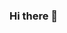 ### Hi there 👋

<!--
**xkrivzooh/xkrivzooh** is a ✨ _special_ ✨ repository because its `README.md` (this file) appears on your GitHub profile.

Currently working on [Bianlifeng](https://bianlifeng.com/). Read my [blog](https://wenchao.ren) or follow [@AnotherRobot](https://weibo.com/AnotherRobot) on Weibo.

- 🔭 I’m currently working on ...
- 🌱 I’m currently learning ...
- 👯 I’m looking to collaborate on ...
- 🤔 I’m looking for help with ...
- 💬 Ask me about ...
- 📫 How to reach me: ...
- 😄 Pronouns: ...
- ⚡ Fun fact: ...
-->
